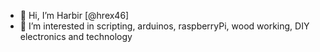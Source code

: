 - 👋 Hi, I’m Harbir [@hrex46]
- 👀 I’m interested in scripting, arduinos, raspberryPi, wood working, DIY electronics and technology


<!---
hrex46/hrex46 is a ✨ special ✨ repository because its `README.md` (this file) appears on your GitHub profile.
You can click the Preview link to take a look at your changes.
--->
